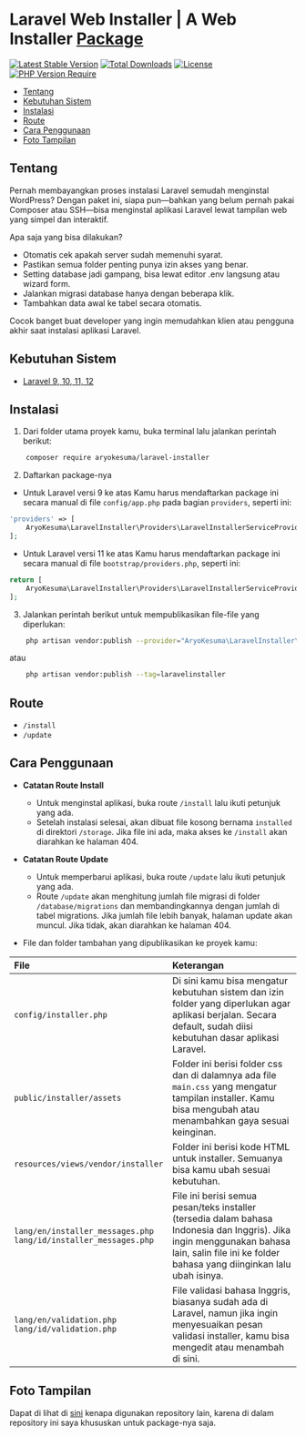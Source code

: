 # Laravel Web Installer | A Web Installer [Package](https://packagist.org/packages/aryokesuma/laravel-installer)
[![Latest Stable Version](http://poser.pugx.org/aryokesuma/laravel-installer/v)](https://packagist.org/packages/aryokesuma/laravel-installer) 
[![Total Downloads](http://poser.pugx.org/aryokesuma/laravel-installer/downloads)](https://packagist.org/packages/aryokesuma/laravel-installer) 
[![License](http://poser.pugx.org/aryokesuma/laravel-installer/license)](https://packagist.org/packages/aryokesuma/laravel-installer) 
[![PHP Version Require](http://poser.pugx.org/aryokesuma/laravel-installer/require/php)](https://packagist.org/packages/aryokesuma/laravel-installer)

- [Tentang](#tentang)
- [Kebutuhan Sistem](#kebutuhan-sistem)
- [Instalasi](#instalasi)
- [Route](#route)
- [Cara Penggunaan](#cara-penggunaan)
- [Foto Tampilan](#foto-tampilan)

## Tentang

Pernah membayangkan proses instalasi Laravel semudah menginstal WordPress? Dengan paket ini, siapa pun—bahkan yang belum pernah pakai Composer atau SSH—bisa menginstal aplikasi Laravel lewat tampilan web yang simpel dan interaktif.

Apa saja yang bisa dilakukan?

- Otomatis cek apakah server sudah memenuhi syarat.
- Pastikan semua folder penting punya izin akses yang benar.
- Setting database jadi gampang, bisa lewat editor .env langsung atau wizard form.
- Jalankan migrasi database hanya dengan beberapa klik.
- Tambahkan data awal ke tabel secara otomatis.

Cocok banget buat developer yang ingin memudahkan klien atau pengguna akhir saat instalasi aplikasi Laravel.

## Kebutuhan Sistem

* [Laravel 9, 10, 11, 12](https://laravel.com/docs/installation)

## Instalasi

1. Dari folder utama proyek kamu, buka terminal lalu jalankan perintah berikut:

```bash
    composer require aryokesuma/laravel-installer
```

2. Daftarkan package-nya

* Untuk Laravel versi 9 ke atas
Kamu harus mendaftarkan package ini secara manual di file `config/app.php` pada bagian `providers`, seperti ini:

```php
'providers' => [
	AryoKesuma\LaravelInstaller\Providers\LaravelInstallerServiceProvider::class,
];
```

* Untuk Laravel versi 11 ke atas
Kamu harus mendaftarkan package ini secara manual di file `bootstrap/providers.php`, seperti ini:

```php
return [
	AryoKesuma\LaravelInstaller\Providers\LaravelInstallerServiceProvider::class,
];
```

3. Jalankan perintah berikut untuk mempublikasikan file-file yang diperlukan:

```bash
	php artisan vendor:publish --provider="AryoKesuma\LaravelInstaller\Providers\LaravelInstallerServiceProvider"
```
atau

```bash
    php artisan vendor:publish --tag=laravelinstaller
```

## Route

* `/install`
* `/update`

## Cara Penggunaan

* **Catatan Route Install**
	* Untuk menginstal aplikasi, buka route `/install` lalu ikuti petunjuk yang ada.
	* Setelah instalasi selesai, akan dibuat file kosong bernama `installed` di direktori `/storage`. Jika file ini ada, maka akses ke `/install` akan diarahkan ke halaman 404.

* **Catatan Route Update**
	* Untuk memperbarui aplikasi, buka route `/update` lalu ikuti petunjuk yang ada.
	* Route `/update` akan menghitung jumlah file migrasi di folder `/database/migrations` dan membandingkannya dengan jumlah di tabel migrations. Jika jumlah file lebih banyak, halaman update akan muncul. Jika tidak, akan diarahkan ke halaman 404.

* File dan folder tambahan yang dipublikasikan ke proyek kamu:

|File|Keterangan|
|:------------|:------------|
|`config/installer.php`|Di sini kamu bisa mengatur kebutuhan sistem dan izin folder yang diperlukan agar aplikasi berjalan. Secara default, sudah diisi kebutuhan dasar aplikasi Laravel.|
|`public/installer/assets`|Folder ini berisi folder css dan di dalamnya ada file `main.css` yang mengatur tampilan installer. Kamu bisa mengubah atau menambahkan gaya sesuai keinginan.|
|`resources/views/vendor/installer`|Folder ini berisi kode HTML untuk installer. Semuanya bisa kamu ubah sesuai kebutuhan.|
|`lang/en/installer_messages.php`<br>`lang/id/installer_messages.php`|File ini berisi semua pesan/teks installer (tersedia dalam bahasa Indonesia dan Inggris). Jika ingin menggunakan bahasa lain, salin file ini ke folder bahasa yang diinginkan lalu ubah isinya.|
|`lang/en/validation.php`<br>`lang/id/validation.php`|File validasi bahasa Inggris, biasanya sudah ada di Laravel, namun jika ingin menyesuaikan pesan validasi installer, kamu bisa mengedit atau menambah di sini.|

## Foto Tampilan

Dapat di lihat di [sini](https://github.com/Aryo07/screenshots-laravel-installer) kenapa digunakan repository lain, karena di dalam repository ini saya khususkan untuk package-nya saja.

